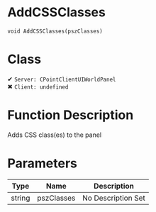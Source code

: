 # AddCSSClasses
```
void AddCSSClasses(pszClasses)
```
# Class
✔ `Server: CPointClientUIWorldPanel`  
✖ `Client: undefined`  

# Function Description
Adds CSS class(es) to the panel
# Parameters
Type|Name|Description
--|--|--
string|pszClasses|No Description Set

